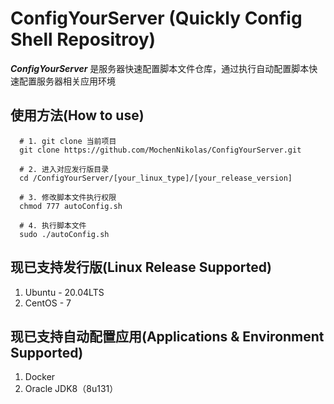 # ConfigYourServer (Quickly Config Shell Repositroy)

***ConfigYourServer*** 是服务器快速配置脚本文件仓库，通过执行自动配置脚本快速配置服务器相关应用环境

## 使用方法(How to use)
```
  # 1. git clone 当前项目
  git clone https://github.com/MochenNikolas/ConfigYourServer.git
  
  # 2. 进入对应发行版目录
  cd /ConfigYourServer/[your_linux_type]/[your_release_version]
  
  # 3. 修改脚本文件执行权限
  chmod 777 autoConfig.sh
  
  # 4. 执行脚本文件
  sudo ./autoConfig.sh
```

## 现已支持发行版(Linux Release Supported)
1. Ubuntu - 20.04LTS
2. CentOS - 7

## 现已支持自动配置应用(Applications & Environment Supported)
1. Docker
2. Oracle JDK8（8u131）

